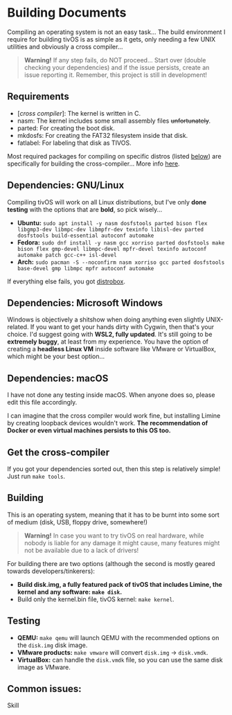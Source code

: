 # Building Documents

Compiling an operating system is not an easy task... The build environment I require for building tivOS is as simple as it gets, only needing a few UNIX utilities and obviously a cross compiler...

> **Warning!** If any step fails, do NOT proceed... Start over (double checking your dependencies) and if the issue persists, create an issue reporting it. Remember, this project is still in development!

## Requirements
- \[*cross compiler*]: The kernel is written in C.
- nasm: The kernel includes some small assembly files ~~unfortunately~~.
- parted: For creating the boot disk.
- mkdosfs: For creating the FAT32 filesystem inside that disk.
- fatlabel: For labeling that disk as TIVOS.

Most required packages for compiling on specific distros (listed [below](#dependencies-gnulinux)) are specifically for building the cross-compiler... More info [here](https://wiki.osdev.org/GCC_Cross-Compiler).

## Dependencies: GNU/Linux
Compiling tivOS will work on all Linux distributions, but I've only **done testing** with the options that are **bold**, so pick wisely...

- **Ubuntu:** `sudo apt install -y nasm dosfstools parted bison flex libgmp3-dev libmpc-dev libmpfr-dev texinfo libisl-dev parted dosfstools build-essential autoconf automake`
- **Fedora:** `sudo dnf install -y nasm gcc xorriso parted dosfstools make bison flex gmp-devel libmpc-devel mpfr-devel texinfo autoconf automake patch gcc-c++ isl-devel`
- **Arch:** `sudo pacman -S --noconfirm nasm xorriso gcc parted dosfstools base-devel gmp libmpc mpfr autoconf automake`

If everything else fails, you got [distrobox](https://github.com/89luca89/distrobox).

## Dependencies: Microsoft Windows
Windows is objectively a shitshow when doing anything even slightly UNIX-related. If you want to get your hands dirty with Cygwin, then that's your choice. I'd suggest going with **WSL2, fully updated**. It's still going to be **extremely buggy**, at least from my experience. You have the option of creating a **headless Linux VM** inside software like VMware or VirtualBox, which might be your best option...

## Dependencies: macOS
I have not done any testing inside macOS. When anyone does so, please edit this file accordingly.

I can imagine that the cross compiler would work fine, but installing Limine by creating loopback devices wouldn't work. **The recommendation of Docker or even virtual machines persists to this OS too.**

## Get the cross-compiler
If you got your dependencies sorted out, then this step is relatively simple! Just run `make tools`.

## Building
This is an operating system, meaning that it has to be burnt into some sort of medium (disk, USB, floppy drive, somewhere!)

> **Warning!** In case you want to try tivOS on real hardware, while nobody is liable for any damage it might cause, many features might not be available due to a lack of drivers!

For building there are two options (although the second is mostly geared towards developers/tinkerers):
- **Build disk.img, a fully featured pack of tivOS that includes Limine, the kernel and any software: `make disk`.**
- Build only the kernel.bin file, tivOS kernel: `make kernel`.

## Testing
- **QEMU:** `make qemu` will launch QEMU with the recommended options on the `disk.img` disk image.
- **VMware products:** `make vmware` will convert `disk.img` -> `disk.vmdk`.
- **VirtualBox:** can handle the `disk.vmdk` file, so you can use the same disk image as VMware.

## Common issues:
Skill